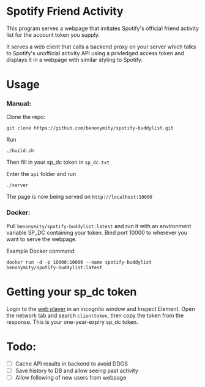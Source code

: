 # Spotify Friend Activity

This program serves a webpage that imitates Spotify's official friend activity list for the account token you supply.

It serves a web client that calls a backend proxy on your server which talks to Spotify's unofficial activity API using a privledged access token and displays it in a webpage with similar styling to Spotify.

# Usage

### Manual:

Clone the repo:

```
git clone https://github.com/benonymity/spotify-buddylist.git
```

Run

```
./build.sh
```

Then fill in your sp_dc token in `sp_dc.txt`

Enter the `api` folder and run

```
./server
```

The page is now being served on `http://localhost:10000`

### Docker:

Pull `benonymity/spotify-buddylist:latest` and run it with an environment variable SP_DC containing your token. Bind port 10000 to wherever you want to serve the webpage.

Example Docker command:

```
docker run -d -p 10000:10000 --name spotify-buddylist benonymity/spotify-buddylist:latest
```

# Getting your sp_dc token

Login to the [web player](https://open.spotify.com/) in an incognito window and Inspect Element. Open the network tab and search `clienttoken`, then copy the token from the response. This is your one-year-expiry sp_dc token.

# Todo:

- [ ] Cache API results in backend to avoid DDOS
- [ ] Save history to DB and allow seeing past activity
- [ ] Allow following of new users from webpage

